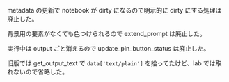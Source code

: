 metadata の更新で notebook が dirty になるので明示的に dirty にする処理は廃止した。

背景用の要素がなくても色つけられるので extend_prompt は廃止した。

実行中は output ごと消えるので update_pin_button_status は廃止した。

旧版では get_output_text で `data['text/plain']` を拾ってたけど、lab では取れないので省略した。

